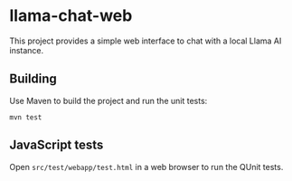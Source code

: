 # llama-chat-web

This project provides a simple web interface to chat with a local Llama AI instance.

## Building

Use Maven to build the project and run the unit tests:

```
mvn test
```

## JavaScript tests

Open `src/test/webapp/test.html` in a web browser to run the QUnit tests.
